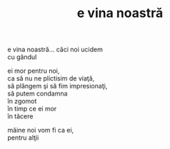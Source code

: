 ﻿---
title: e vina noastră
year: 1997
---

e vina noastră... căci noi ucidem  
cu gândul  

ei mor pentru noi,  
ca să nu ne plictisim de viaţă,  
să plângem şi să fim impresionaţi,  
să putem condamna  
în zgomot  
în timp ce ei mor  
în tăcere  

mâine noi vom fi ca ei,  
pentru alţii  
